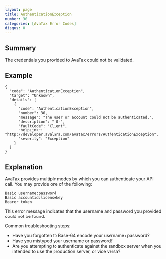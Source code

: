 ```yaml
---
layout: page
title: AuthenticationException
number: 30
categories: [AvaTax Error Codes]
disqus: 0
---
```


## Summary

The credentials you provided to AvaTax could not be validated.

## Example

    {
      "code": "AuthenticationException",
      "target": "Unknown",
      "details": [
        {
          "code": "AuthenticationException",
          "number": 30,
          "message": "The user or account could not be authenticated.",
          "description": "-0-",
          "faultCode": "Client",
          "helpLink": "http://developer.avalara.com/avatax/errors/AuthenticationException",
          "severity": "Exception"
        }
      ]
    }

## Explanation

AvaTax provides multiple modes by which you can authenticate your API call.  You may provide one of the following:

	Basic username:password
	Basic accountid:licensekey
	Bearer token

This error message indicates that the username and password you provided could not be found.  

Common troubleshooting steps:

* Have you forgotten to Base-64 encode your username+password?
* Have you mistyped your username or password?
* Are you attempting to authenticate against the sandbox server when you intended to use the production server, or vice versa?
